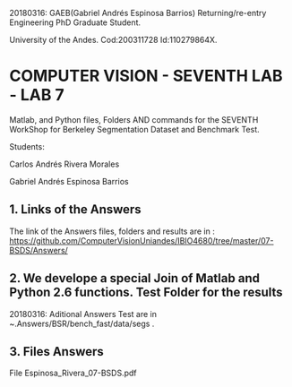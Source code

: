 <!--- 20180316AnswersLab7 Fast, first feedback  -->
20180316: GAEB(Gabriel Andrés Espinosa Barrios) Returning/re-entry Engineering PhD Graduate Student.

University of the Andes. Cod:200311728 Id:110279864X.

#  COMPUTER VISION - SEVENTH LAB - LAB 7 
Matlab, and Python files, Folders AND commands for the SEVENTH WorkShop for Berkeley Segmentation Dataset and Benchmark Test.

Students: 

Carlos Andrés Rivera Morales

Gabriel Andrés Espinosa Barrios

## 1. Links of the Answers

The link of the Answers files, folders and results are in : https://github.com/ComputerVisionUniandes/IBIO4680/tree/master/07-BSDS/Answers/

## 2. We develope a special Join of Matlab and Python 2.6 functions. Test Folder for the results

20180316: Aditional Answers Test are in ~.Answers/BSR/bench_fast/data/segs .

## 3. Files Answers

 File Espinosa_Rivera_07-BSDS.pdf
